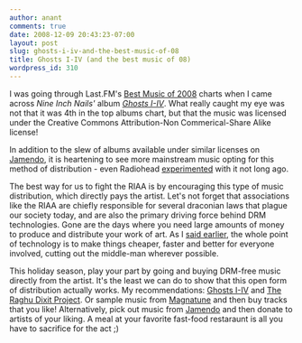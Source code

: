 ```yaml
---
author: anant
comments: true
date: 2008-12-09 20:43:23-07:00
layout: post
slug: ghosts-i-iv-and-the-best-music-of-08
title: Ghosts I-IV (and the best music of 08)
wordpress_id: 310
---
```


I was going through Last.FM's [Best Music of 2008](http://www.last.fm/bestof/2008) charts when I came across _Nine Inch Nails'_ album [_Ghosts I-IV_](http://ghosts.nin.com/). What really caught my eye was not that it was 4th in the top albums chart, but that the music was licensed under the Creative Commons Attribution-Non Commerical-Share Alike license!

In addition to the slew of albums available under similar licenses on [Jamendo](http://jamendo.com/), it is heartening to see more mainstream music opting for this method of distribution - even Radiohead [experimented](http://en.wikipedia.org/wiki/In_Rainbows) with it not long ago.

The best way for us to fight the RIAA is by encouraging this type of music distribution, which directly pays the artist. Let's not forget that associations like the RIAA are chiefly responsible for several draconian laws that plague our society today, and are also the primary driving force behind DRM technologies. Gone are the days where you need large amounts of money to produce and distribute your work of art. As I [said earlier](http://www.kix.in/blog/2008/09/when-innovation-doesnt-reach-the-people/), the whole point of technology is to make things cheaper, faster and better for everyone involved, cutting out the middle-man wherever possible.

This holiday season, play your part by going and buying DRM-free music directly from the artist. It's the least we can do to show that this open form of distribution actually works. My recommendations: [Ghosts I-IV](http://ghosts.nin.com/main/order_options) and [The Raghu Dixit Project](http://www.raghudixit.com/buy). Or sample music from [Magnatune](http://magnatune.com/) and then buy tracks that you like! Alternatively, pick out music from [Jamendo](http://jamendo.com/) and then donate to artists of your liking. A meal at your favorite fast-food restaraunt is all you have to sacrifice for the act ;)
